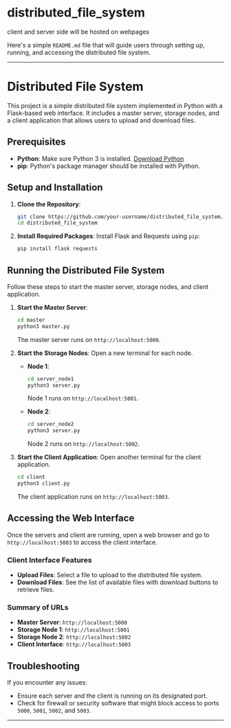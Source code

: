 # distributed_file_system
client and server side will be hosted on webpages 

Here's a simple `README.md` file that will guide users through setting up, running, and accessing the distributed file system.

---

# Distributed File System

This project is a simple distributed file system implemented in Python with a Flask-based web interface. It includes a master server, storage nodes, and a client application that allows users to upload and download files.

## Prerequisites

- **Python**: Make sure Python 3 is installed. [Download Python](https://www.python.org/downloads/)
- **pip**: Python's package manager should be installed with Python.

## Setup and Installation

1. **Clone the Repository**:
   ```bash
   git clone https://github.com/your-username/distributed_file_system.git
   cd distributed_file_system
   ```

2. **Install Required Packages**:
   Install Flask and Requests using `pip`:
   ```bash
   pip install flask requests
   ```

## Running the Distributed File System

Follow these steps to start the master server, storage nodes, and client application.

1. **Start the Master Server**:
   ```bash
   cd master
   python3 master.py
   ```
   The master server runs on `http://localhost:5000`.

2. **Start the Storage Nodes**:
   Open a new terminal for each node.

   - **Node 1**:
     ```bash
     cd server_node1
     python3 server.py
     ```
     Node 1 runs on `http://localhost:5001`.

   - **Node 2**:
     ```bash
     cd server_node2
     python3 server.py
     ```
     Node 2 runs on `http://localhost:5002`.

3. **Start the Client Application**:
   Open another terminal for the client application.

   ```bash
   cd client
   python3 client.py
   ```
   The client application runs on `http://localhost:5003`.

## Accessing the Web Interface

Once the servers and client are running, open a web browser and go to `http://localhost:5003` to access the client interface.

### Client Interface Features
- **Upload Files**: Select a file to upload to the distributed file system.
- **Download Files**: See the list of available files with download buttons to retrieve files.

### Summary of URLs

- **Master Server**: `http://localhost:5000`
- **Storage Node 1**: `http://localhost:5001`
- **Storage Node 2**: `http://localhost:5002`
- **Client Interface**: `http://localhost:5003`

## Troubleshooting

If you encounter any issues:
- Ensure each server and the client is running on its designated port.
- Check for firewall or security software that might block access to ports `5000`, `5001`, `5002`, and `5003`.

---
